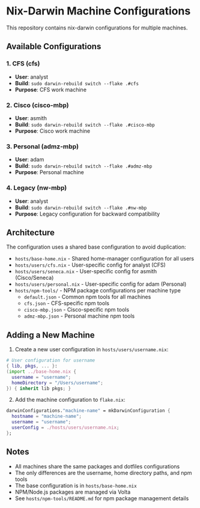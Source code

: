 # Nix-Darwin Machine Configurations

This repository contains nix-darwin configurations for multiple machines.

## Available Configurations

### 1. CFS (cfs)
- **User**: analyst
- **Build**: `sudo darwin-rebuild switch --flake .#cfs`
- **Purpose**: CFS work machine

### 2. Cisco (cisco-mbp)
- **User**: asmith
- **Build**: `sudo darwin-rebuild switch --flake .#cisco-mbp`
- **Purpose**: Cisco work machine

### 3. Personal (admz-mbp)
- **User**: adam
- **Build**: `sudo darwin-rebuild switch --flake .#admz-mbp`
- **Purpose**: Personal machine

### 4. Legacy (nw-mbp)
- **User**: analyst
- **Build**: `sudo darwin-rebuild switch --flake .#nw-mbp`
- **Purpose**: Legacy configuration for backward compatibility

## Architecture

The configuration uses a shared base configuration to avoid duplication:

- `hosts/base-home.nix` - Shared home-manager configuration for all users
- `hosts/users/cfs.nix` - User-specific config for analyst (CFS)
- `hosts/users/seneca.nix` - User-specific config for asmith (Cisco/Seneca)
- `hosts/users/personal.nix` - User-specific config for adam (Personal)
- `hosts/npm-tools/` - NPM package configurations per machine type
  - `default.json` - Common npm tools for all machines
  - `cfs.json` - CFS-specific npm tools
  - `cisco-mbp.json` - Cisco-specific npm tools
  - `admz-mbp.json` - Personal machine npm tools

## Adding a New Machine

1. Create a new user configuration in `hosts/users/username.nix`:
```nix
# User configuration for username
{ lib, pkgs, ... }:
(import ../base-home.nix {
  username = "username";
  homeDirectory = "/Users/username";
}) { inherit lib pkgs; }
```

2. Add the machine configuration to `flake.nix`:
```nix
darwinConfigurations."machine-name" = mkDarwinConfiguration {
  hostname = "machine-name";
  username = "username";
  userConfig = ./hosts/users/username.nix;
};
```

## Notes

- All machines share the same packages and dotfiles configurations
- The only differences are the username, home directory paths, and npm tools
- The base configuration is in `hosts/base-home.nix`
- NPM/Node.js packages are managed via Volta
- See `hosts/npm-tools/README.md` for npm package management details
